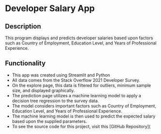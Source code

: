 # Developer Salary App

## Description

This program displays and predicts developer salaries based upon factors 
such as Country of Employment, Education Level, and Years of Professional Experience.

## Functionality

- This app was created using Streamlit and Python
- All data comes from the Stack Overflow 2021 Developer Survey.
- On the explore page, this data is filtered for outliers, minimum sample size, and displayed graphically.
- The prediction page utilizes a machine learning model to apply a decision tree regression to the survey data.
- The model considers important factors such as Country of Employment, Education Level, and Years of Professional Experience.
- The machine learning model is then used to predict the expected salary based upon the supplied parameters.
- To see the source code for this project, visit this [GitHub Repository](